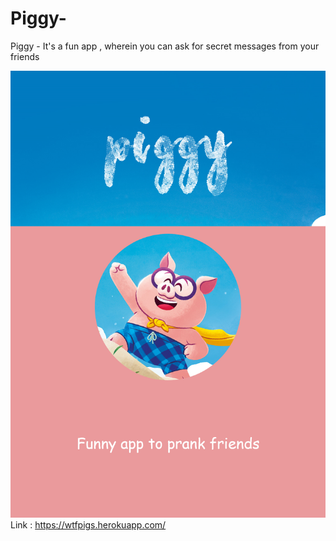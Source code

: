 # Piggy-
Piggy - It's a fun app , wherein you can ask for secret messages from your friends

![alt text](./pig.png)
<br/>
Link : https://wtfpigs.herokuapp.com/
